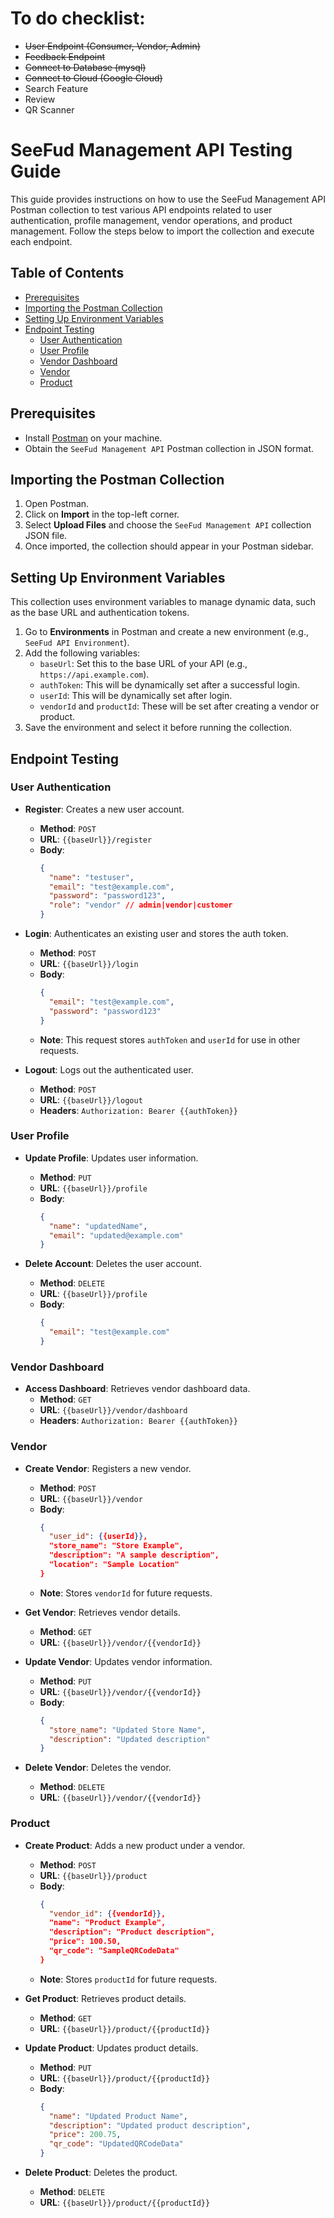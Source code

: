 # **To do checklist:**
- ~~User Endpoint (Consumer, Vendor, Admin)~~
- ~~Feedback Endpoint~~
- ~~Connect to Database (mysql)~~
- ~~Connect to Cloud (Google Cloud)~~
- Search Feature
- Review
- QR Scanner

# SeeFud Management API Testing Guide

This guide provides instructions on how to use the SeeFud Management API Postman collection to test various API endpoints related to user authentication, profile management, vendor operations, and product management. Follow the steps below to import the collection and execute each endpoint.

## Table of Contents

- [Prerequisites](#prerequisites)
- [Importing the Postman Collection](#importing-the-postman-collection)
- [Setting Up Environment Variables](#setting-up-environment-variables)
- [Endpoint Testing](#endpoint-testing)
  - [User Authentication](#user-authentication)
  - [User Profile](#user-profile)
  - [Vendor Dashboard](#vendor-dashboard)
  - [Vendor](#vendor)
  - [Product](#product)


## Prerequisites

- Install [Postman](https://www.postman.com/downloads/) on your machine.
- Obtain the `SeeFud Management API` Postman collection in JSON format.

## Importing the Postman Collection

1. Open Postman.
2. Click on **Import** in the top-left corner.
3. Select **Upload Files** and choose the `SeeFud Management API` collection JSON file.
4. Once imported, the collection should appear in your Postman sidebar.

## Setting Up Environment Variables

This collection uses environment variables to manage dynamic data, such as the base URL and authentication tokens.

1. Go to **Environments** in Postman and create a new environment (e.g., `SeeFud API Environment`).
2. Add the following variables:
   - `baseUrl`: Set this to the base URL of your API (e.g., `https://api.example.com`).
   - `authToken`: This will be dynamically set after a successful login.
   - `userId`: This will be dynamically set after login.
   - `vendorId` and `productId`: These will be set after creating a vendor or product.
3. Save the environment and select it before running the collection.

## Endpoint Testing

### User Authentication

- **Register**: Creates a new user account.

  - **Method**: `POST`
  - **URL**: `{{baseUrl}}/register`
  - **Body**:
    ```json
    {
      "name": "testuser",
      "email": "test@example.com",
      "password": "password123",
      "role": "vendor" // admin|vendor|customer
    }
    ```

- **Login**: Authenticates an existing user and stores the auth token.

  - **Method**: `POST`
  - **URL**: `{{baseUrl}}/login`
  - **Body**:
    ```json
    {
      "email": "test@example.com",
      "password": "password123"
    }
    ```
  - **Note**: This request stores `authToken` and `userId` for use in other requests.

- **Logout**: Logs out the authenticated user.
  - **Method**: `POST`
  - **URL**: `{{baseUrl}}/logout`
  - **Headers**: `Authorization: Bearer {{authToken}}`

### User Profile

- **Update Profile**: Updates user information.

  - **Method**: `PUT`
  - **URL**: `{{baseUrl}}/profile`
  - **Body**:
    ```json
    {
      "name": "updatedName",
      "email": "updated@example.com"
    }
    ```

- **Delete Account**: Deletes the user account.
  - **Method**: `DELETE`
  - **URL**: `{{baseUrl}}/profile`
  - **Body**:
    ```json
    {
      "email": "test@example.com"
    }
    ```

### Vendor Dashboard

- **Access Dashboard**: Retrieves vendor dashboard data.
  - **Method**: `GET`
  - **URL**: `{{baseUrl}}/vendor/dashboard`
  - **Headers**: `Authorization: Bearer {{authToken}}`

### Vendor

- **Create Vendor**: Registers a new vendor.

  - **Method**: `POST`
  - **URL**: `{{baseUrl}}/vendor`
  - **Body**:
    ```json
    {
      "user_id": {{userId}},
      "store_name": "Store Example",
      "description": "A sample description",
      "location": "Sample Location"
    }
    ```
  - **Note**: Stores `vendorId` for future requests.

- **Get Vendor**: Retrieves vendor details.

  - **Method**: `GET`
  - **URL**: `{{baseUrl}}/vendor/{{vendorId}}`

- **Update Vendor**: Updates vendor information.

  - **Method**: `PUT`
  - **URL**: `{{baseUrl}}/vendor/{{vendorId}}`
  - **Body**:
    ```json
    {
      "store_name": "Updated Store Name",
      "description": "Updated description"
    }
    ```

- **Delete Vendor**: Deletes the vendor.
  - **Method**: `DELETE`
  - **URL**: `{{baseUrl}}/vendor/{{vendorId}}`

### Product

- **Create Product**: Adds a new product under a vendor.

  - **Method**: `POST`
  - **URL**: `{{baseUrl}}/product`
  - **Body**:
    ```json
    {
      "vendor_id": {{vendorId}},
      "name": "Product Example",
      "description": "Product description",
      "price": 100.50,
      "qr_code": "SampleQRCodeData"
    }
    ```
  - **Note**: Stores `productId` for future requests.

- **Get Product**: Retrieves product details.

  - **Method**: `GET`
  - **URL**: `{{baseUrl}}/product/{{productId}}`

- **Update Product**: Updates product details.

  - **Method**: `PUT`
  - **URL**: `{{baseUrl}}/product/{{productId}}`
  - **Body**:
    ```json
    {
      "name": "Updated Product Name",
      "description": "Updated product description",
      "price": 200.75,
      "qr_code": "UpdatedQRCodeData"
    }
    ```

- **Delete Product**: Deletes the product.
  - **Method**: `DELETE`
  - **URL**: `{{baseUrl}}/product/{{productId}}`
